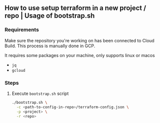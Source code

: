 ## How to use setup terraform in a new project / repo | Usage of bootstrap.sh

### Requirements

Make sure the repository you're working on has been connected to Cloud Build. This process is manually done in GCP.

It requires some packages on your machine, only supports linux or macos

- `jq`
- `gcloud`

### Steps

1. Execute `bootstrap.sh` script

    ```bash
    ./bootstrap.sh \
      -c <path-to-config-in-repo>/terraform-config.json \
      -p <project> \
      -r <repo>
    ```
